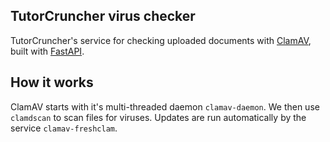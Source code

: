 ## TutorCruncher virus checker

TutorCruncher's service for checking uploaded documents with [ClamAV](https://www.clamav.net/), built with 
[FastAPI](https://fastapi.tiangolo.com/).

## How it works

ClamAV starts with it's multi-threaded daemon `clamav-daemon`. We then use `clamdscan` to scan files for viruses. 
Updates are run automatically by the service `clamav-freshclam`.
